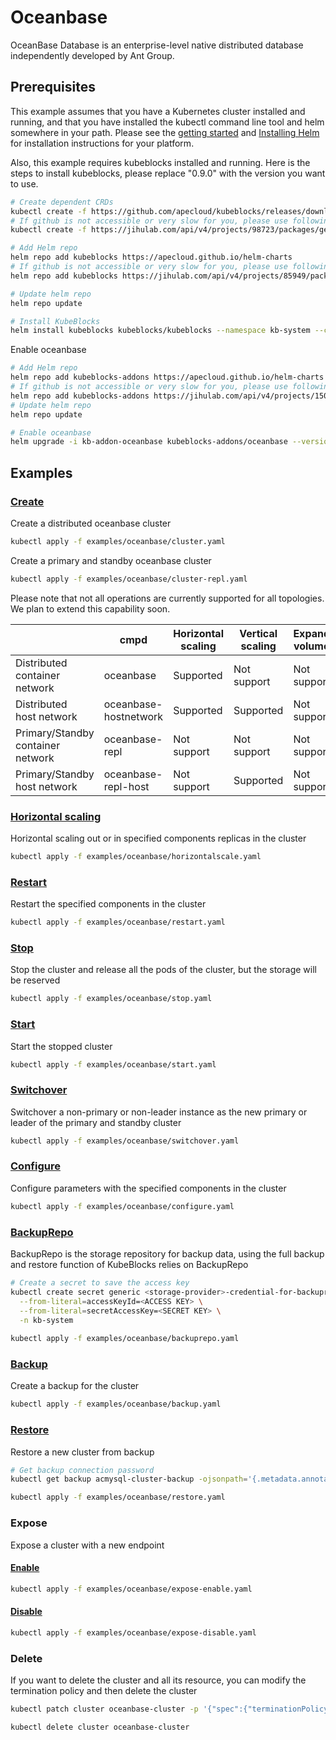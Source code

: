# Oceanbase

OceanBase Database is an enterprise-level native distributed database independently developed by Ant Group.

## Prerequisites

This example assumes that you have a Kubernetes cluster installed and running, and that you have installed the kubectl command line tool and helm somewhere in your path. Please see the [getting started](https://kubernetes.io/docs/setup/)  and [Installing Helm](https://helm.sh/docs/intro/install/) for installation instructions for your platform.

Also, this example requires kubeblocks installed and running. Here is the steps to install kubeblocks, please replace "0.9.0" with the version you want to use.
```bash
# Create dependent CRDs
kubectl create -f https://github.com/apecloud/kubeblocks/releases/download/v0.9.0/kubeblocks_crds.yaml
# If github is not accessible or very slow for you, please use following command instead
kubectl create -f https://jihulab.com/api/v4/projects/98723/packages/generic/kubeblocks/v0.9.0/kubeblocks_crds.yaml

# Add Helm repo 
helm repo add kubeblocks https://apecloud.github.io/helm-charts
# If github is not accessible or very slow for you, please use following repo instead
helm repo add kubeblocks https://jihulab.com/api/v4/projects/85949/packages/helm/stable

# Update helm repo
helm repo update

# Install KubeBlocks
helm install kubeblocks kubeblocks/kubeblocks --namespace kb-system --create-namespace --version="0.9.0"
```
Enable oceanbase
```bash
# Add Helm repo 
helm repo add kubeblocks-addons https://apecloud.github.io/helm-charts
# If github is not accessible or very slow for you, please use following repo instead
helm repo add kubeblocks-addons https://jihulab.com/api/v4/projects/150246/packages/helm/stable
# Update helm repo
helm repo update

# Enable oceanbase 
helm upgrade -i kb-addon-oceanbase kubeblocks-addons/oceanbase --version 0.8.1 -n kb-system  
``` 

## Examples

### [Create](cluster.yaml) 
Create a distributed oceanbase cluster
```bash
kubectl apply -f examples/oceanbase/cluster.yaml
```
Create a primary and standby oceanbase cluster 
```bash
kubectl apply -f examples/oceanbase/cluster-repl.yaml
```

Please note that not all operations are currently supported for all topologies. We plan to extend this capability soon.

|                                   | cmpd | Horizontal<br/>scaling | Vertical <br/>scaling | Expand<br/>volume | Restart | Stop/Start | Configure | Expose | Switchover | 
|-----------------------------------|------|------------------------|-----------------------|--------------|---------|----------|---------|--------|----------|
| Distributed<br/>container network |  oceanbase    | Supported  | Not support           | Not support  | Not support |Not support |Supported |Not support| N/A      |
| Distributed<br/>host network       |  oceanbase-hostnetwork    | Supported | Supported             | Not support  | Supported | Supported |Supported|Not support | N/A      |
| Primary/Standby<br/>container network |  oceanbase-repl    | Not support | Not support           | Not support  |Not support |Not support |Supported|Supported | Supported |
| Primary/Standby<br/>host network   |   oceanbase-repl-host   | Not support   | Supported          | Not support  |Supported | Supported |Supported|Supported | Supported |


### [Horizontal scaling](horizontalscale.yaml)
Horizontal scaling out or in specified components replicas in the cluster
```bash
kubectl apply -f examples/oceanbase/horizontalscale.yaml
```

### [Restart](restart.yaml)
Restart the specified components in the cluster
```bash
kubectl apply -f examples/oceanbase/restart.yaml
```

### [Stop](stop.yaml)
Stop the cluster and release all the pods of the cluster, but the storage will be reserved
```bash
kubectl apply -f examples/oceanbase/stop.yaml
```

### [Start](start.yaml)
Start the stopped cluster
```bash
kubectl apply -f examples/oceanbase/start.yaml
```

### [Switchover](switchover.yaml)
Switchover a non-primary or non-leader instance as the new primary or leader of the primary and standby cluster
```bash
kubectl apply -f examples/oceanbase/switchover.yaml
```

### [Configure](configure.yaml)
Configure parameters with the specified components in the cluster
```bash
kubectl apply -f examples/oceanbase/configure.yaml
```

### [BackupRepo](backuprepo.yaml)
BackupRepo is the storage repository for backup data, using the full backup and restore function of KubeBlocks relies on BackupRepo
```bash
# Create a secret to save the access key
kubectl create secret generic <storage-provider>-credential-for-backuprepo\
  --from-literal=accessKeyId=<ACCESS KEY> \
  --from-literal=secretAccessKey=<SECRET KEY> \
  -n kb-system 
  
kubectl apply -f examples/oceanbase/backuprepo.yaml
```

### [Backup](backup.yaml)
Create a backup for the cluster
```bash
kubectl apply -f examples/oceanbase/backup.yaml
```

### [Restore](restore.yaml)
Restore a new cluster from backup
```bash
# Get backup connection password
kubectl get backup acmysql-cluster-backup -ojsonpath='{.metadata.annotations.dataprotection\.kubeblocks\.io\/connection-password}' -n default

kubectl apply -f examples/oceanbase/restore.yaml
```

### Expose
Expose a cluster with a new endpoint
#### [Enable](expose-enable.yaml)
```bash
kubectl apply -f examples/oceanbase/expose-enable.yaml
```
#### [Disable](expose-disable.yaml)
```bash
kubectl apply -f examples/oceanbase/expose-disable.yaml
```

### Delete
If you want to delete the cluster and all its resource, you can modify the termination policy and then delete the cluster
```bash
kubectl patch cluster oceanbase-cluster -p '{"spec":{"terminationPolicy":"WipeOut"}}' --type="merge"

kubectl delete cluster oceanbase-cluster
```
